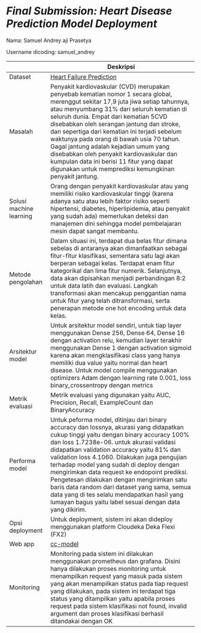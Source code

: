 # _Final Submission: Heart Disease Prediction Model Deployment_
Nama: Samuel Andrey aji Prasetya

Username dicoding: samuel_andrey

| | Deskripsi                                                                                                                                                                                                                                                                                                                                                                                                                                                                                                                                                                          |
| ----------- |------------------------------------------------------------------------------------------------------------------------------------------------------------------------------------------------------------------------------------------------------------------------------------------------------------------------------------------------------------------------------------------------------------------------------------------------------------------------------------------------------------------------------------------------------------------------------------|
| Dataset | [Heart Failure Prediction](https://www.kaggle.com/datasets/fedesoriano/heart-failure-prediction)                                                                                                                                                                                                                                                                                                                                                                                                                                                                                   |
| Masalah | Penyakit kardiovaskular (CVD) merupakan penyebab kematian nomor 1 secara global, merenggut sekitar 17,9 juta jiwa setiap tahunnya, atau menyumbang 31% dari seluruh kematian di seluruh dunia. Empat dari kematian 5CVD disebabkan oleh serangan jantung dan stroke, dan sepertiga dari kematian ini terjadi sebelum waktunya pada orang di bawah usia 70 tahun. Gagal jantung adalah kejadian umum yang disebabkan oleh penyakit kardiovaskular dan kumpulan data ini berisi 11 fitur yang dapat digunakan untuk memprediksi kemungkinan penyakit jantung.                        |
| Solusi machine learning | Orang dengan penyakit kardiovaskular atau yang memiliki risiko kardiovaskular tinggi (karena adanya satu atau lebih faktor risiko seperti hipertensi, diabetes, hiperlipidemia, atau penyakit yang sudah ada) memerlukan deteksi dan manajemen dini sehingga model pembelajaran mesin dapat sangat membantu.                                                                                                                                                                                                                                                                       |
| Metode pengolahan | Dalam situasi ini, terdapat dua belas fitur dimana sebelas di antaranya akan dimanfaatkan sebagai fitur-fitur klasifikasi, sementara satu lagi akan berperan sebagai kelas. Terdapat enam fitur kategorikal dan lima fitur numerik. Selanjutnya, data akan dipisahkan menjadi perbandingan 8:2 untuk data latih dan evaluasi. Langkah transformasi akan mencakup penggantian nama untuk fitur yang telah ditransformasi, serta penerapan metode one hot encoding untuk data kelas.                                                                                                 |
| Arsitektur model | Untuk arsitektur model sendiri, untuk tiap layer menggunakan Dense 256, Dense 64, Dense 16 dengan activation relu, kemudian layer terakhir menggunakan Dense 1 dengan activation sigmoid karena akan mengklasifikasi class yang hanya memiliki dua value yaitu normal dan heart disease. Untuk model compile menggunakan optimizers Adam dengan learning rate 0.001, loss binary_crossentropy dengan metrics                                                                                                                                                                       |
| Metrik evaluasi | Metrik evaluasi yang digunakan yaitu AUC, Precision, Recall, ExampleCount dan BinaryAccuracy                                                                                                                                                                                                                                                                                                                                                                                                                                                                                       |
| Performa model | Untuk peforma model, ditinjau dari binary accuracy dan lossnya, akurasi yang didapatkan cukup tinggi yaitu dengan binary accuracy 100% dan loss 1.7238e-06. untuk akurasi validasi didapatkan validation accuracy yaitu 81% dan validation loss 4.1060. Dilakukan juga pengujian terhadap model yang sudah di deploy dengan mengirimkan data request ke endopoint prediksi. Pengetesan dilakukan dengan mengirimkan satu baris data random dari dataset yang sama, semua data yang di tes selalu mendapatkan hasil yang lumayan bagus yaitu label sesuai dengan data yang dikirim. |
| Opsi deployment | Untuk deployment, sistem ini akan dideploy menggunakan platform Cloudeka Deka Flexi (FX2)                                                                                                                                                                                                                                                                                                                                                                                                                                                                                          |
| Web app | [cc-model](http://103.190.215.140:8501/v1/models/cc-model/metadata)                                                                                                                                                                                                                                                                                                                                                                                                                                                                                                                |
| Monitoring | Monitoring pada sistem ini dilakukan menggunakan prometheus dan grafana. Disini hanya dilakukan proses monitoring untuk menampilkan request yang masuk pada sistem yang akan menampilkan status pada tiap request yang dilakukan, pada sistem ini terdapat tiga status yang ditampilkan yaitu apabila proses request pada sistem klasifikasi not found, invalid argument dan proses klasifikasi berhasil ditandakai dengan OK                                                                                                                                                      |